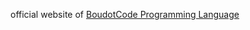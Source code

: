 official website of [BoudotCode Programming Language](https://github.com/Infected-Squirrels-ltd/boudot-code)
